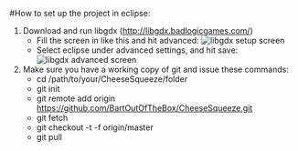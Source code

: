 #How to set up the project in eclipse:
1.	Download and run libgdx (http://libgdx.badlogicgames.com/)
	*	Fill the screen in like this and hit advanced:
		![libgdx setup screen](http://i.imgur.com/Nmm8X0l.jpg)
	*	Select eclipse under advanced settings, and hit save:
		![libgdx advanced screen](http://i.imgur.com/Nmm8X0l.jpg)
2.	Make sure you have a working copy of git and issue these commands:
	*	cd /path/to/your/CheeseSqueeze/folder
	*	git init
	*	git remote add origin https://github.com/BartOutOfTheBox/CheeseSqueeze.git
	*	git fetch
	*	git checkout -t -f origin/master
	*	git pull